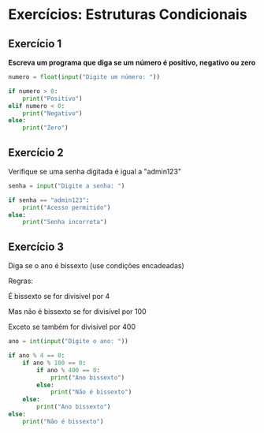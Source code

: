 # Exercícios: Estruturas Condicionais

## Exercício 1

**Escreva um programa que diga se um número é positivo, negativo ou zero**

```python
numero = float(input("Digite um número: "))

if numero > 0:
    print("Positivo")
elif numero < 0:
    print("Negativo")
else:
    print("Zero")
```
## Exercício 2
Verifique se uma senha digitada é igual a "admin123"
```python
senha = input("Digite a senha: ")

if senha == "admin123":
    print("Acesso permitido")
else:
    print("Senha incorreta")
```
## Exercício 3
Diga se o ano é bissexto (use condições encadeadas)

Regras:

É bissexto se for divisível por 4

Mas não é bissexto se for divisível por 100

Exceto se também for divisível por 400
```python
ano = int(input("Digite o ano: "))

if ano % 4 == 0:
    if ano % 100 == 0:
        if ano % 400 == 0:
            print("Ano bissexto")
        else:
            print("Não é bissexto")
    else:
        print("Ano bissexto")
else:
    print("Não é bissexto")
```